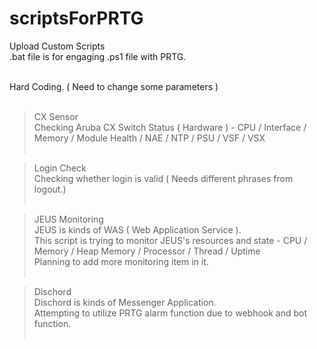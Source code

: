 ﻿# scriptsForPRTG <br>
Upload Custom Scripts <br>
.bat file is for engaging .ps1 file with PRTG.  <br> <br>

Hard Coding. ( Need to change some parameters ) <br><br>

> CX Sensor <br>
  Checking Aruba CX Switch Status ( Hardware ) - CPU / Interface / Memory / Module Health / NAE / NTP / PSU / VSF / VSX
<br><br>

> Login Check <br>
  Checking whether login is valid ( Needs different phrases from logout.) <br><br>

> JEUS Monitoring <br>
  JEUS is kinds of WAS ( Web Application Service ).<br>
  This script is trying to monitor JEUS's resources and state - CPU / Memory / Heap Memory / Processor / Thread / Uptime <br>
  Planning to add more monitoring item in it.<br><br>

> Dischord <br>
  Dischord is kinds of Messenger Application. <br>
  Attempting to utilize PRTG alarm function due to webhook and bot function. <br><br>
